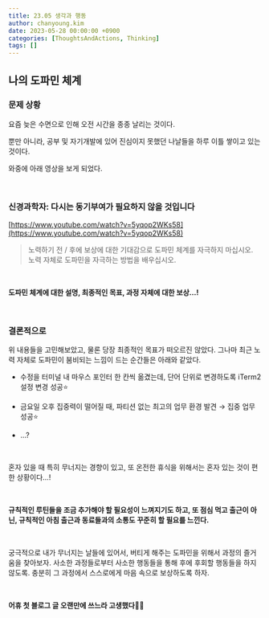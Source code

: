 ```yaml
---
title: 23.05 생각과 행동
author: chanyoung.kim
date: 2023-05-28 00:00:00 +0900
categories: [ThoughtsAndActions, Thinking]
tags: []
---
```


## 나의 도파민 체계

### 문제 상황
요즘 늦은 수면으로 인해 오전 시간을 종종 날리는 것이다. 

뿐만 아니라, 공부 및 자기개발에 있어 진심이지 못했던 나날들을 하루 이틀 쌓이고 있는 것이다.

와중에 아래 영상을 보게 되었다.

<br/>



### 신경과학자: 다시는 동기부여가 필요하지 않을 것입니다
[https://www.youtube.com/watch?v=5yqop2WKs58](https://www.youtube.com/watch?v=5yqop2WKs58)

> 노력하기 전 / 후에 보상에 대한 기대감으로 도파민 체계를 자극하지 마십시오. <br/>노력 자체로 도파민을 자극하는 방법을 배우십시오.

<br/>



**도파민 체계에 대한 설명, 최종적인 목표, 과정 자체에 대한 보상…!**

<br/>



### 결론적으로
위 내용들을 고민해보았고, 물론 당장 최종적인 목표가 떠오르진 않았다. 그나마 최근 노력 자체로 도파민이 붐비되는 느낌이 드는 순간들은 아래와 같았다.

- 수정을 터미널 내 마우스 포인터 한 칸씩 옮겼는데, 단어 단위로 변경하도록 iTerm2 설정 변경 성공⭐️

- 금요일 오후 집중력이 떨어질 때, 파티션 없는 최고의 업무 환경 발견 → 집중 업무 성공⭐️

- …?

<br/>



혼자 있을 때 특히 무너지는 경향이 있고, 또 온전한 휴식을 위해서는 혼자 있는 것이 편한 상황이다…! 

<br/>



**규칙적인 루틴들을 조금 추가해야 할 필요성이 느껴지기도 하고, 또 점심 먹고 출근이 아닌, 규칙적인 아침 출근과 동료들과의 소통도 꾸준히 할 필요를 느낀다.**

<br/>



궁극적으로 내가 무너지는 날들에 있어서, 버티게 해주는 도파민을 위해서 과정의 즐거움을 찾아보자. 사소한 과정들로부터 사소한 행동들을 통해 후에 후회할 행동들을 하지 않도록. 충분히 그 과정에서 스스로에게 마음 속으로 보상하도록 하자.

<br/>



**어휴 첫 블로그 글 오랜만에 쓰느라 고생했다**👍🏻

<br/>



<br/>



<br/>



<br/>



